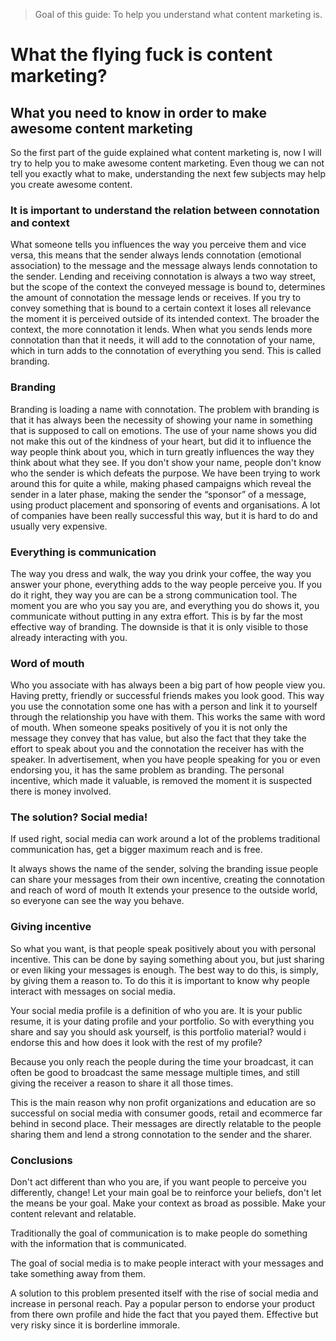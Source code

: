 > Goal of this guide: To help you understand what content marketing is.

# What the flying fuck is content marketing?

## What you need to know in order to make awesome content marketing
So the first part of the guide explained what content marketing is, now I will try to help you to make awesome content marketing. Even thoug we can not tell you exactly what to make, understanding the next few subjects may help you create awesome content. 

### It is important to understand the relation between connotation and context
What someone tells you influences the way you perceive them and vice versa, this means that the sender always lends connotation (emotional association) to the message and the message always lends connotation to the sender. Lending and receiving connotation is always a two way street, but the scope of the context the conveyed message is bound to, determines the amount of connotation the message lends or receives. If you try to convey something that is bound to a certain context it loses all relevance the moment it is perceived outside of its intended context. The broader the context, the more connotation it lends. When what you sends lends more connotation than that it needs, it will add to the connotation of your name, which in turn adds to the connotation of everything you send. This is called branding.

### Branding

Branding is loading a name with connotation. The problem with branding is that it has always been the necessity of showing your name in something that is supposed to call on emotions. The use of your name shows you did not make this out of the kindness of your heart, but did it to influence the way people think about you, which in turn greatly influences the way they think about what they see. If you don't show your name, people don't know who the sender is which defeats the purpose.  We have been trying to work around this for quite a while, making phased campaigns which reveal the sender in a later phase, making the sender the “sponsor” of a message, using product placement and sponsoring of events and organisations. A lot of companies have been really successful this way, but it is hard to do and usually very expensive.

### Everything is communication

The way you dress and walk, the way you drink your coffee, the way you answer your phone, everything adds to the way people perceive you. If you do it right, they way you are can be a strong communication tool. The moment you are who you say you are, and everything you do shows it, you communicate without putting in any extra effort. This is by far the most effective way of branding.
The downside is that it is only visible to those already interacting with you.

### Word of mouth

Who you associate with has always been a big part of how people view you. Having pretty, friendly or successful friends makes you look good. This way you use the connotation some one has with a person and link it to yourself through the relationship you have with them. This works the same with word of mouth. When someone speaks positively of you it is not only the message they convey that has value, but also the fact that they take the effort to speak about you and the connotation the receiver has with the speaker.
In advertisement, when you have people speaking for you or even endorsing you, it has the same problem as branding. The personal incentive, which made it valuable, is removed the moment it is suspected there is money involved.

### The solution? Social media!

If used right, social media can work around a lot of the problems traditional communication has, get a bigger maximum reach and is free.

It always shows the name of the sender, solving the branding issue
people can share your messages from their own incentive, creating the connotation and reach of word of mouth
It extends your presence to the outside world, so everyone can see the way you behave.

### Giving incentive

So what you want, is that people speak positively about you with personal incentive.
This can be done by saying something about you, but just sharing or even liking your messages is enough. The best way to do this, is simply, by giving them a reason to.
To do this it is important to know why people interact with messages on social media.

Your social media profile is a definition of who you are. It is your public resume, it is your dating profile and your portfolio. So with everything you share and say you should ask yourself, is this portfolio material? would i endorse this and how does it look with the rest of my profile?

Because you only reach the people during the time your broadcast, it can often be good to broadcast the same message multiple times, and still giving the receiver a reason to share it all those times.

This is the main reason why non profit organizations and education are so successful on social media with consumer goods, retail and ecommerce far behind in second place.
Their messages are directly relatable to the people sharing them and lend a strong connotation to the sender and the sharer.

### Conclusions

Don't act different than who you are, if you want people to perceive you differently, change!
Let your main goal be to reinforce your beliefs, don't let the means be your goal.
Make your context as broad as possible.
Make your content relevant and relatable.


Traditionally the goal of communication is to make people do something with the information that is communicated.

The goal of social media is to make people interact with your messages and take something away from them.

A solution to this problem presented itself with the rise of social media and increase in personal reach. Pay a popular person to endorse your product from there own profile and hide the fact that you payed them. Effective but very risky since it is borderline immorale.
